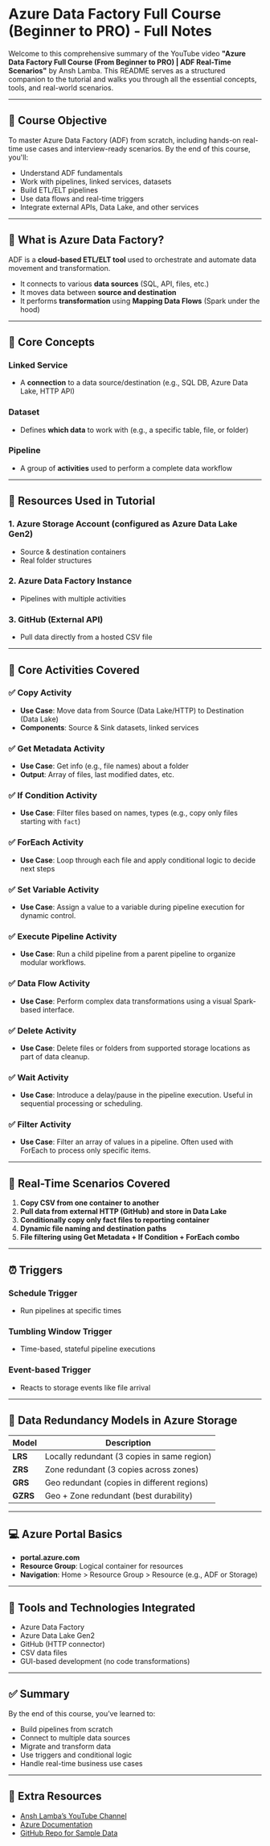 # Azure Data Factory Full Course (Beginner to PRO) - Full Notes

Welcome to this comprehensive summary of the YouTube video **"Azure Data Factory Full Course (From Beginner to PRO) | ADF Real-Time Scenarios"** by Ansh Lamba. This README serves as a structured companion to the tutorial and walks you through all the essential concepts, tools, and real-world scenarios.

---

## 🎯 Course Objective
To master Azure Data Factory (ADF) from scratch, including hands-on real-time use cases and interview-ready scenarios. By the end of this course, you'll:

- Understand ADF fundamentals
- Work with pipelines, linked services, datasets
- Build ETL/ELT pipelines
- Use data flows and real-time triggers
- Integrate external APIs, Data Lake, and other services

---


## 🧠 What is Azure Data Factory?
ADF is a **cloud-based ETL/ELT tool** used to orchestrate and automate data movement and transformation.
- It connects to various **data sources** (SQL, API, files, etc.)
- It moves data between **source and destination**
- It performs **transformation** using **Mapping Data Flows** (Spark under the hood)

---

## 🔗 Core Concepts
### Linked Service
- A **connection** to a data source/destination (e.g., SQL DB, Azure Data Lake, HTTP API)

### Dataset
- Defines **which data** to work with (e.g., a specific table, file, or folder)

### Pipeline
- A group of **activities** used to perform a complete data workflow

---

## 📂 Resources Used in Tutorial
### 1. **Azure Storage Account** (configured as Azure Data Lake Gen2)
- Source & destination containers
- Real folder structures

### 2. **Azure Data Factory Instance**
- Pipelines with multiple activities

### 3. **GitHub (External API)**
- Pull data directly from a hosted CSV file

---

## 🔄 Core Activities Covered

### ✅ Copy Activity
- **Use Case**: Move data from Source (Data Lake/HTTP) to Destination (Data Lake)
- **Components**: Source & Sink datasets, linked services

### ✅ Get Metadata Activity
- **Use Case**: Get info (e.g., file names) about a folder
- **Output**: Array of files, last modified dates, etc.

### ✅ If Condition Activity
- **Use Case**: Filter files based on names, types (e.g., copy only files starting with `fact`)

### ✅ ForEach Activity
- **Use Case**: Loop through each file and apply conditional logic to decide next steps

### ✅ Set Variable Activity
- **Use Case**: Assign a value to a variable during pipeline execution for dynamic control.

### ✅ Execute Pipeline Activity
- **Use Case**: Run a child pipeline from a parent pipeline to organize modular workflows.

### ✅ Data Flow Activity
- **Use Case**: Perform complex data transformations using a visual Spark-based interface.

### ✅ Delete Activity
- **Use Case**: Delete files or folders from supported storage locations as part of data cleanup.

### ✅ Wait Activity
- **Use Case**: Introduce a delay/pause in the pipeline execution. Useful in sequential processing or scheduling.

### ✅ Filter Activity
- **Use Case**: Filter an array of values in a pipeline. Often used with ForEach to process only specific items.

---

## 🧪 Real-Time Scenarios Covered
1. **Copy CSV from one container to another**
2. **Pull data from external HTTP (GitHub) and store in Data Lake**
3. **Conditionally copy only fact files to reporting container**
4. **Dynamic file naming and destination paths**
5. **File filtering using Get Metadata + If Condition + ForEach combo**

---

## ⏰ Triggers
### Schedule Trigger
- Run pipelines at specific times

### Tumbling Window Trigger
- Time-based, stateful pipeline executions

### Event-based Trigger
- Reacts to storage events like file arrival

---

## 🔐 Data Redundancy Models in Azure Storage
| Model | Description |
|-------|-------------|
| **LRS** | Locally redundant (3 copies in same region) |
| **ZRS** | Zone redundant (3 copies across zones) |
| **GRS** | Geo redundant (copies in different regions) |
| **GZRS** | Geo + Zone redundant (best durability) |

---

## 💻 Azure Portal Basics
- **portal.azure.com**
- **Resource Group**: Logical container for resources
- **Navigation**: Home > Resource Group > Resource (e.g., ADF or Storage)

---

## 🧰 Tools and Technologies Integrated
- Azure Data Factory
- Azure Data Lake Gen2
- GitHub (HTTP connector)
- CSV data files
- GUI-based development (no code transformations)

---

## ✅ Summary
By the end of this course, you’ve learned to:
- Build pipelines from scratch
- Connect to multiple data sources
- Migrate and transform data
- Use triggers and conditional logic
- Handle real-time business use cases

---

## 📎 Extra Resources
- [Ansh Lamba’s YouTube Channel](https://www.youtube.com/@AnshLambaJSR)
- [Azure Documentation](https://learn.microsoft.com/en-us/azure/data-factory/introduction)
- [GitHub Repo for Sample Data](https://github.com/anshlambagit)